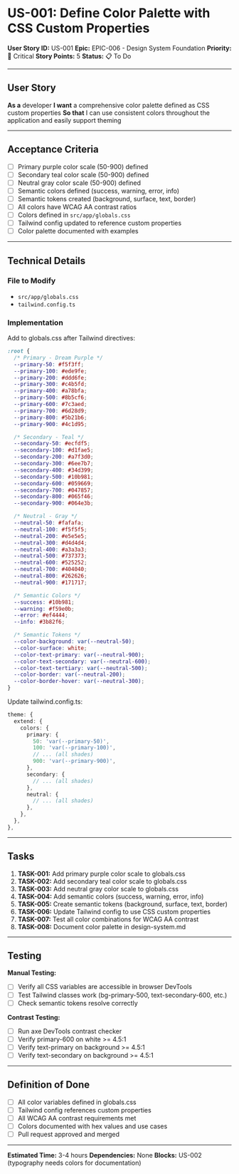 # US-001: Define Color Palette with CSS Custom Properties

**User Story ID:** US-001
**Epic:** EPIC-006 - Design System Foundation
**Priority:** 🔴 Critical
**Story Points:** 5
**Status:** 📋 To Do

---

## User Story

**As a** developer
**I want** a comprehensive color palette defined as CSS custom properties
**So that** I can use consistent colors throughout the application and easily support theming

---

## Acceptance Criteria

- [ ] Primary purple color scale (50-900) defined
- [ ] Secondary teal color scale (50-900) defined
- [ ] Neutral gray color scale (50-900) defined
- [ ] Semantic colors defined (success, warning, error, info)
- [ ] Semantic tokens created (background, surface, text, border)
- [ ] All colors have WCAG AA contrast ratios
- [ ] Colors defined in `src/app/globals.css`
- [ ] Tailwind config updated to reference custom properties
- [ ] Color palette documented with examples

---

## Technical Details

### File to Modify
- `src/app/globals.css`
- `tailwind.config.ts`

### Implementation

Add to globals.css after Tailwind directives:

```css
:root {
  /* Primary - Dream Purple */
  --primary-50: #f5f3ff;
  --primary-100: #ede9fe;
  --primary-200: #ddd6fe;
  --primary-300: #c4b5fd;
  --primary-400: #a78bfa;
  --primary-500: #8b5cf6;
  --primary-600: #7c3aed;
  --primary-700: #6d28d9;
  --primary-800: #5b21b6;
  --primary-900: #4c1d95;

  /* Secondary - Teal */
  --secondary-50: #ecfdf5;
  --secondary-100: #d1fae5;
  --secondary-200: #a7f3d0;
  --secondary-300: #6ee7b7;
  --secondary-400: #34d399;
  --secondary-500: #10b981;
  --secondary-600: #059669;
  --secondary-700: #047857;
  --secondary-800: #065f46;
  --secondary-900: #064e3b;

  /* Neutral - Gray */
  --neutral-50: #fafafa;
  --neutral-100: #f5f5f5;
  --neutral-200: #e5e5e5;
  --neutral-300: #d4d4d4;
  --neutral-400: #a3a3a3;
  --neutral-500: #737373;
  --neutral-600: #525252;
  --neutral-700: #404040;
  --neutral-800: #262626;
  --neutral-900: #171717;

  /* Semantic Colors */
  --success: #10b981;
  --warning: #f59e0b;
  --error: #ef4444;
  --info: #3b82f6;

  /* Semantic Tokens */
  --color-background: var(--neutral-50);
  --color-surface: white;
  --color-text-primary: var(--neutral-900);
  --color-text-secondary: var(--neutral-600);
  --color-text-tertiary: var(--neutral-500);
  --color-border: var(--neutral-200);
  --color-border-hover: var(--neutral-300);
}
```

Update tailwind.config.ts:

```typescript
theme: {
  extend: {
    colors: {
      primary: {
        50: 'var(--primary-50)',
        100: 'var(--primary-100)',
        // ... (all shades)
        900: 'var(--primary-900)',
      },
      secondary: {
        // ... (all shades)
      },
      neutral: {
        // ... (all shades)
      },
    },
  },
},
```

---

## Tasks

1. **TASK-001:** Add primary purple color scale to globals.css
2. **TASK-002:** Add secondary teal color scale to globals.css
3. **TASK-003:** Add neutral gray color scale to globals.css
4. **TASK-004:** Add semantic colors (success, warning, error, info)
5. **TASK-005:** Create semantic tokens (background, surface, text, border)
6. **TASK-006:** Update Tailwind config to use CSS custom properties
7. **TASK-007:** Test all color combinations for WCAG AA contrast
8. **TASK-008:** Document color palette in design-system.md

---

## Testing

**Manual Testing:**
- [ ] Verify all CSS variables are accessible in browser DevTools
- [ ] Test Tailwind classes work (bg-primary-500, text-secondary-600, etc.)
- [ ] Check semantic tokens resolve correctly

**Contrast Testing:**
- [ ] Run axe DevTools contrast checker
- [ ] Verify primary-600 on white >= 4.5:1
- [ ] Verify text-primary on background >= 4.5:1
- [ ] Verify text-secondary on background >= 4.5:1

---

## Definition of Done

- [ ] All color variables defined in globals.css
- [ ] Tailwind config references custom properties
- [ ] All WCAG AA contrast requirements met
- [ ] Colors documented with hex values and use cases
- [ ] Pull request approved and merged

---

**Estimated Time:** 3-4 hours
**Dependencies:** None
**Blocks:** US-002 (typography needs colors for documentation)
